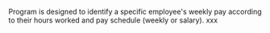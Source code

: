 Program is designed to identify a specific employee's weekly pay according
to their hours worked and pay schedule (weekly or salary).
xxx
